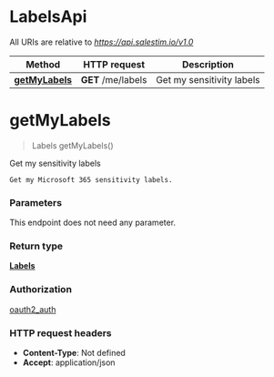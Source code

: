 # LabelsApi

All URIs are relative to *https://api.salestim.io/v1.0*

Method | HTTP request | Description
------------- | ------------- | -------------
[**getMyLabels**](LabelsApi.md#getMyLabels) | **GET** /me/labels | Get my sensitivity labels


<a name="getMyLabels"></a>
# **getMyLabels**
> Labels getMyLabels()

Get my sensitivity labels

    Get my Microsoft 365 sensitivity labels.

### Parameters
This endpoint does not need any parameter.

### Return type

[**Labels**](..//Models/Labels.md)

### Authorization

[oauth2_auth](../README.md#oauth2_auth)

### HTTP request headers

- **Content-Type**: Not defined
- **Accept**: application/json

